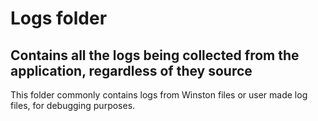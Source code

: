 Logs folder
===========
Contains all the logs being collected from the application, regardless of they source
-------------------------------------------------------------------------------------

This folder commonly contains logs from Winston files or user made log files, for debugging purposes.
